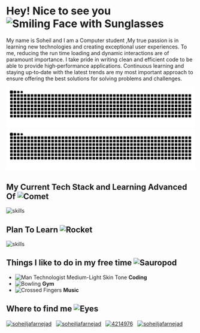 <h1>Hey! Nice to see you <img src="https://raw.githubusercontent.com/Tarikul-Islam-Anik/Animated-Fluent-Emojis/master/Emojis/Smilies/Smiling%20Face%20with%20Sunglasses.png" alt="Smiling Face with Sunglasses" width="30" height="30" /></h1>

<p> 
My name is Soheil and I am a Computer student ,My true passion is in learning new technologies and creating exceptional user experiences. To me, reducing the run time loading and dynamic interactions are of paramount importance. I take pride in writing clean and efficient code to be able to provide high‐performance applications. Continuous learning and staying up‐to‐date with the latest trends are my most important approach to ensure offering the best solutions for solving problems and challenges.
</p>

  <img alt="github contribution grid snake animation" src="https://github.com/Soheiljafarnejad/Soheiljafarnejad/blob/output/github-contribution-grid-snake-dark.svg#gh-dark-mode-only">
  <img alt="github contribution grid snake animation" src="https://github.com/Soheiljafarnejad/Soheiljafarnejad/blob/output/github-contribution-grid-snake.svg#gh-light-mode-only">

## My Current Tech Stack and Learning Advanced Of <img src="https://raw.githubusercontent.com/Tarikul-Islam-Anik/Animated-Fluent-Emojis/master/Emojis/Travel%20and%20places/Comet.png" alt="Comet" width="30" height="30" />

  <img alt="skills" src="https://skillicons.dev/icons?i=js,react,nextjs,ts,vite,graphql,redux,git,materialui,bootstrap,tailwind,sass,css,html" />

## Plan To Learn <img src="https://raw.githubusercontent.com/Tarikul-Islam-Anik/Animated-Fluent-Emojis/master/Emojis/Travel%20and%20places/Rocket.png" alt="Rocket" width="30" height="30" />

  <img alt="skills" src="https://skillicons.dev/icons?i=jest,threejs,webpack,babel,nodejs,express" />

## Things I like to do in my free time <img src="https://raw.githubusercontent.com/Tarikul-Islam-Anik/Animated-Fluent-Emojis/master/Emojis/Animals/Sauropod.png" alt="Sauropod" width="30" height="30" />

- <img src="https://raw.githubusercontent.com/Tarikul-Islam-Anik/Animated-Fluent-Emojis/master/Emojis/People%20with%20professions/Man%20Technologist%20Medium-Light%20Skin%20Tone.png" alt="Man Technologist Medium-Light Skin Tone" width="30" height="30" /> **Coding**
- <img src="https://raw.githubusercontent.com/Tarikul-Islam-Anik/Animated-Fluent-Emojis/master/Emojis/Activities/Bowling.png" alt="Bowling" width="30" height="30" /> **Gym**
- <img src="https://raw.githubusercontent.com/Tarikul-Islam-Anik/Animated-Fluent-Emojis/master/Emojis/Hand%20gestures/Crossed%20Fingers.png" alt="Crossed Fingers" width="30" height="30" /> **Music**

## Where to find me <img src="https://raw.githubusercontent.com/Tarikul-Islam-Anik/Animated-Fluent-Emojis/master/Emojis/Hand%20gestures/Eyes.png" alt="Eyes" width="30" height="30" />

<a href="https://linkedin.com/in/soheiljafarnejad" target="_blank"><img align="center" src="https://user-images.githubusercontent.com/94702044/189377305-7062bbec-ca23-43d9-b37d-da443ea59cb7.png" alt="soheiljafarnejad" height="25" width="25" /></a> &nbsp;
<a href="mailto:jafarnejad.official@gmail.com" target="_blank"><img align="center" src="https://user-images.githubusercontent.com/94702044/189377332-6de4f1a9-d1b0-49d3-879d-bb1158674e84.png" alt="soheiljafarnejad" height="25" width="25" /></a> &nbsp;
<a href="https://stackoverflow.com/users/18590254" target="_blank"><img align="center" src="https://user-images.githubusercontent.com/94702044/189377358-d734702a-33fd-47b4-bd4f-863811fcfb03.png" alt="4214976" height="25" width="25" /></a> &nbsp;
<a href="https://www.soheiljafarnejad.ir" target="_blank"><img align="center" src="https://user-images.githubusercontent.com/94702044/189378352-1c6cc600-c6a2-431d-9c4d-0b07c0c8d97c.png" alt="soheiljafarnejad" height="25" width="25" /></a> &nbsp;
